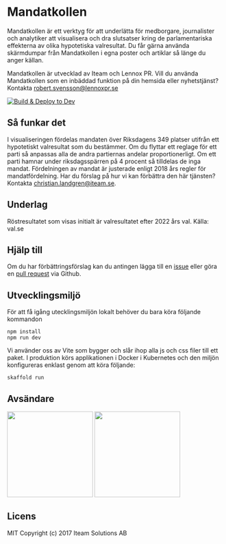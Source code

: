 # Mandatkollen

Mandatkollen är ett verktyg för att underlätta för medborgare, journalister och analytiker att visualisera och dra slutsatser kring de parlamentariska effekterna av olika hypotetiska valresultat.
Du får gärna använda skärmdumpar från Mandatkollen i egna poster och artiklar så länge du anger källan.

Mandatkollen är utvecklad av Iteam och Lennox PR.
Vill du använda Mandatkollen som en inbäddad funktion på din hemsida eller nyhetstjänst? Kontakta robert.svensson@lennoxpr.se

[![Build & Deploy to Dev](https://github.com/Iteam1337/mandatkollen/actions/workflows/publish.yml/badge.svg)](https://github.com/Iteam1337/mandatkollen/actions/workflows/publish.yml)

## Så funkar det

I visualiseringen fördelas mandaten över Riksdagens 349 platser utifrån ett hypotetiskt valresultat som du bestämmer. Om du flyttar ett reglage för ett parti så anpassas alla de andra partiernas andelar proportionerligt.
Om ett parti hamnar under riksdagsspärren på 4 procent så tilldelas de inga mandat.
Fördelningen av mandat är justerade enligt 2018 års regler för mandatfördelning.
Har du förslag på hur vi kan förbättra den här tjänsten? Kontakta christian.landgren@iteam.se.

## Underlag

Röstresultatet som visas initialt är valresultatet efter 2022 års val. Källa: val.se

## Hjälp till

Om du har förbättringsförslag kan du antingen lägga till en [issue](../../issues/) eller göra en [pull request](../../pulls/) via Github.

## Utvecklingsmiljö

För att få igång utecklingsmiljön lokalt behöver du bara köra följande kommandon

    npm install
    npm run dev

Vi använder oss av Vite som bygger och slår ihop alla js och css filer till ett paket. I produktion körs applikationen i Docker i Kubernetes och den miljön konfigureras enklast genom att köra följande:

    skaffold run

## Avsändare

<img src="https://iteam.se/content/images/iteam_black.png" width="200"/>
<img src="https://lennoxpr.se/wp-content/uploads/2017/04/logo-lennox.png" width="200"/>

## Licens

MIT Copyright (c) 2017 Iteam Solutions AB
